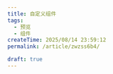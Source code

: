 ```yaml
---
title: 自定义组件
tags:
  - 预览
  - 组件
createTime: 2025/08/14 23:59:12
permalink: /article/zwzss6b4/

draft: true
---
```


<CustomComponent />

